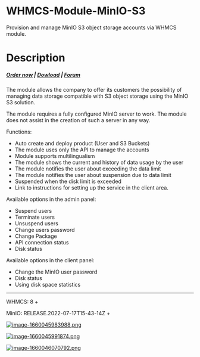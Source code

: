 # WHMCS-Module-MinIO-S3
Provision and manage MinIO S3 object storage accounts via WHMCS module.
# Description

#####  [Order now](https://panel.puqcloud.com/index.php?rp=/store/whmcs-module-minio-s3) | [Dowload](https://download.puqcloud.com/WHMCS/servers/PUQ_WHMCS-MinIO-S3/) | [Forum](https://forum.puqcloud.com/viewforum.php?f=3)

The module allows the company to offer its customers the possibility of managing data storage compatible with S3 object storage using the MinIO S3 solution.

<p class="callout info">The module requires a fully configured MinIO server to work. The module does not assist in the creation of such a server in any way.</p>

Functions:

- Auto create and deploy product (User and S3 Buckets)
- The module uses only the API to manage the accounts
- Module supports multilingualism
- The module shows the current and history of data usage by the user
- The module notifies the user about exceeding the data limit
- The module notifies the user about suspension due to data limit
- Suspended when the disk limit is exceeded
- Link to instructions for setting up the service in the client area.

Available options in the admin panel:

- Suspend users
- Terminate users
- Unsuspend users
- Change users password
- Change Package
- API connection status
- Disk status

Available options in the client panel:

- Change the MinIO user password
- Disk status
- Using disk space statistics


- - - - - -

<p class="callout warning">WHMCS: 8 +</p>

<p class="callout warning">MinIO: RELEASE.2022-07-17T15-43-14Z +</p>

[![image-1660045983988.png](https://doc.puq.info/uploads/images/gallery/2022-08/scaled-1680-/image-1660045983988.png)](https://doc.puq.info/uploads/images/gallery/2022-08/image-1660045983988.png)

[![image-1660045991874.png](https://doc.puq.info/uploads/images/gallery/2022-08/scaled-1680-/image-1660045991874.png)](https://doc.puq.info/uploads/images/gallery/2022-08/image-1660045991874.png)

[![image-1660046070792.png](https://doc.puq.info/uploads/images/gallery/2022-08/scaled-1680-/image-1660046070792.png)](https://doc.puq.info/uploads/images/gallery/2022-08/image-1660046070792.png)
